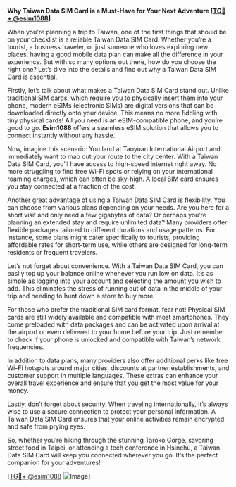 **Why Taiwan Data SIM Card is a Must-Have for Your Next Adventure [[TG💪+ @esim1088](https://t.me/s/esim1088)]**

When you're planning a trip to Taiwan, one of the first things that should be on your checklist is a reliable Taiwan Data SIM Card. Whether you’re a tourist, a business traveler, or just someone who loves exploring new places, having a good mobile data plan can make all the difference in your experience. But with so many options out there, how do you choose the right one? Let’s dive into the details and find out why a Taiwan Data SIM Card is essential.

Firstly, let’s talk about what makes a Taiwan Data SIM Card stand out. Unlike traditional SIM cards, which require you to physically insert them into your phone, modern eSIMs (electronic SIMs) are digital versions that can be downloaded directly onto your device. This means no more fiddling with tiny physical cards! All you need is an eSIM-compatible phone, and you’re good to go. **Esim1088** offers a seamless eSIM solution that allows you to connect instantly without any hassle. 

Now, imagine this scenario: You land at Taoyuan International Airport and immediately want to map out your route to the city center. With a Taiwan Data SIM Card, you’ll have access to high-speed internet right away. No more struggling to find free Wi-Fi spots or relying on your international roaming charges, which can often be sky-high. A local SIM card ensures you stay connected at a fraction of the cost.

Another great advantage of using a Taiwan Data SIM Card is flexibility. You can choose from various plans depending on your needs. Are you here for a short visit and only need a few gigabytes of data? Or perhaps you’re planning an extended stay and require unlimited data? Many providers offer flexible packages tailored to different durations and usage patterns. For instance, some plans might cater specifically to tourists, providing affordable rates for short-term use, while others are designed for long-term residents or frequent travelers.

Let’s not forget about convenience. With a Taiwan Data SIM Card, you can easily top up your balance online whenever you run low on data. It’s as simple as logging into your account and selecting the amount you wish to add. This eliminates the stress of running out of data in the middle of your trip and needing to hunt down a store to buy more.

For those who prefer the traditional SIM card format, fear not! Physical SIM cards are still widely available and compatible with most smartphones. They come preloaded with data packages and can be activated upon arrival at the airport or even delivered to your home before your trip. Just remember to check if your phone is unlocked and compatible with Taiwan’s network frequencies.

In addition to data plans, many providers also offer additional perks like free Wi-Fi hotspots around major cities, discounts at partner establishments, and customer support in multiple languages. These extras can enhance your overall travel experience and ensure that you get the most value for your money.

Lastly, don’t forget about security. When traveling internationally, it’s always wise to use a secure connection to protect your personal information. A Taiwan Data SIM Card ensures that your online activities remain encrypted and safe from prying eyes.

So, whether you’re hiking through the stunning Taroko Gorge, savoring street food in Taipei, or attending a tech conference in Hsinchu, a Taiwan Data SIM Card will keep you connected wherever you go. It’s the perfect companion for your adventures!

[[TG💪+ @esim1088](https://t.me/s/esim1088) ![Image](https://i.postimg.cc/Y0z9fWf4/image.png)]